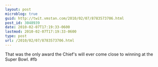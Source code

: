 ```yaml
---
layout: post
microblog: true
guid: http://twit.vmstan.com/2010/02/07/8783573706.html
post_id: 3048939
date: 2010-02-07T17:19:33-0600
lastmod: 2010-02-07T17:19:33-0600
type: post
url: /2010/02/07/8783573706.html
---
```

That was the only award the Chief's will ever come close to winning at the Super Bowl. #fb
